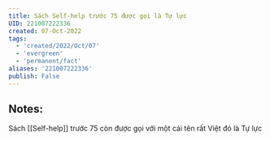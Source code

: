 ```yaml
---
title: Sách Self-help trước 75 được gọi là Tự lực
UID: 221007222336
created: 07-Oct-2022
tags:
  - 'created/2022/Oct/07'
  - 'evergreen'
  - 'permanent/fact'
aliases: '221007222336'
publish: False
---
```

## Notes:
Sách [[Self-help]] trước 75 còn được gọi với một cái tên rất Việt đó là Tự lực

